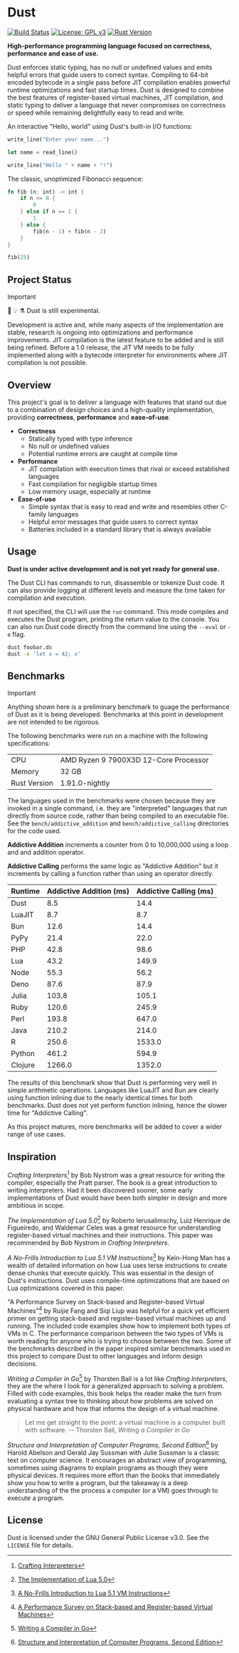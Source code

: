 # Dust

[![Build Status](https://github.com/solaeus/dust/actions/workflows/rust.yml/badge.svg)](https://github.com/solaeus/dust/actions)
[![License: GPL v3](https://img.shields.io/badge/License-GPLv3-blue.svg)](https://www.gnu.org/licenses/gpl-3.0)
[![Rust Version](https://img.shields.io/badge/rust-1.91.0--nightly-orange?logo=rust)](https://www.rust-lang.org/)

**High-performance programming language focused on correctness, performance and ease of use.**

Dust enforces static typing, has no null or undefined values and emits helpful errors that guide users to correct syntax. Compiling to 64-bit encoded bytecode in a single pass before JIT compilation enables powerful runtime optimizations and fast startup times. Dust is designed to combine the best features of register-based virtual machines, JIT compilation, and static typing to deliver a language that never compromises on correctness or speed while remaining delightfully easy to read and write.

An interactive "Hello, world" using Dust's built-in I/O functions:

```rust
write_line("Enter your name...")

let name = read_line()

write_line("Hello " + name + "!")
```

The classic, unoptimized Fibonacci sequence:

```rust
fn fib (n: int) -> int {
    if n <= 0 {
        0
    } else if n == 1 {
        1
    } else {
        fib(n - 1) + fib(n - 2)
    }
}

fib(25)
```

## Project Status

> [!IMPORTANT]
> 🧪 💡 ⚗️
> Dust is still experimental.

Development is active and, while many aspects of the implementation are stable, research is ongoing into optimizations and performance improvements. JIT compilation is the latest feature to be added and is still being refined. Before a 1.0 release, the JIT VM needs to be fully implemented along with a bytecode interpreter for environments where JIT compilation is not possible.

## Overview

This project's goal is to deliver a language with features that stand out due to a combination of design choices and a high-quality implementation, providing **correctness**, **performance** and **ease-of-use**.

- **Correctness**
  - Statically typed with type inference
  - No null or undefined values
  - Potential runtime errors are caught at compile time
- **Performance**
  - JIT compilation with execution times that rival or exceed established languages
  - Fast compilation for negligible startup times
  - Low memory usage, especially at runtime
- **Ease-of-use**
  - Simple syntax that is easy to read and write and resembles other C-family languages
  - Helpful error messages that guide users to correct syntax
  - Batteries included in a standard library that is always available

## Usage

**Dust is under active development and is not yet ready for general use.**

The Dust CLI has commands to run, disassemble or tokenize Dust code. It can also provide logging at different levels and measure the time taken for compilation and execution.

If not specified, the CLI will use the `run` command. This mode compiles and executes the Dust program, printing the return value to the console. You can also run Dust code directly from the command line using the `--eval` or `-e` flag.

```sh
dust foobar.ds
dust -e 'let x = 42; x'
```

## Benchmarks

> [!IMPORTANT]
> Anything shown here is a preliminary benchmark to guage the performance of Dust as it is being developed. Benchmarks at this point in development are not intended to be rigorous.

The following benchmarks were run on a machine with the following specifications:

|               |                                       |
|---------------|---------------------------------------|
| CPU           | AMD Ryzen 9 7900X3D 12-Core Processor |
| Memory        | 32 GB                                 |
| Rust Version  | 1.91.0-nightly                        |

The languages used in the benchmarks were chosen because they are invoked in a single command, i.e. they are "interpreted" languages that run directly from source code, rather than being compiled to an executable file. See the `bench/addictive_addition` and `bench/addictive_calling` directories for the code used.

**Addictive Addition** increments a counter from 0 to 10,000,000 using a loop and and addition operator.

**Addictive Calling** performs the same logic as "Addictive Addition" but it increments by calling a function rather than using an operator directly.

| Runtime | Addictive Addition (ms) | Addictive Calling (ms) |
|---------|-------------------------|------------------------|
| Dust    | 8.5                     | 14.4                   |
| LuaJIT  | 8.7                     | 8.7                    |
| Bun     | 12.6                    | 14.4                   |
| PyPy    | 21.4                    | 22.0                   |
| PHP     | 42.8                    | 98.6                   |
| Lua     | 43.2                    | 149.9                  |
| Node    | 55.3                    | 56.2                   |
| Deno    | 87.6                    | 87.9                   |
| Julia   | 103.8                   | 105.1                  |
| Ruby    | 120.6                   | 245.9                  |
| Perl    | 193.8                   | 647.0                  |
| Java    | 210.2                   | 214.0                  |
| R       | 250.6                   | 1533.0                 |
| Python  | 461.2                   | 594.9                  |
| Clojure | 1266.0                  | 1352.0                 |

The results of this benchmark show that Dust is performing very well in simple arithmetic operations. Languages like LuaJIT and Bun are clearly using function inlining due to the nearly identical times for both benchmarks. Dust does not yet perform function inlining, hence the slower time for "Addictive Calling".

As this project matures, more benchmarks will be added to cover a wider range of use cases.

## Inspiration

*Crafting Interpreters*[^0] by Bob Nystrom was a great resource for writing the compiler, especially the Pratt parser. The book is a great introduction to writing interpreters. Had it been discovered sooner, some early implementations of Dust would have been both simpler in design and more ambitious in scope.

*The Implementation of Lua 5.0*[^1] by Roberto Ierusalimschy, Luiz Henrique de Figueiredo, and Waldemar Celes was a great resource for understanding register-based virtual machines and their instructions. This paper was recommended by Bob Nystrom in *Crafting Interpreters*.

*A No-Frills Introduction to Lua 5.1 VM Instructions*[^2] by Kein-Hong Man has a wealth of detailed information on how Lua uses terse instructions to create dense chunks that execute quickly. This was essential in the design of Dust's instructions. Dust uses compile-time optimizations that are based on Lua optimizations covered in this paper.

"A Performance Survey on Stack-based and Register-based Virtual Machines"[^3] by Ruijie Fang and Siqi Liup was helpful for a quick yet efficient primer on getting stack-based and register-based virtual machines up and running. The included code examples show how to implement both types of VMs in C. The performance comparison between the two types of VMs is worth reading for anyone who is trying to choose between the two. Some of the benchmarks described in the paper inspired similar benchmarks used in this project to compare Dust to other languages and inform design decisions.

*Writing a Compiler in Go*[^6] by Thorsten Ball is a lot like *Crafting Interpreters*, they are the where I look for a generalized approach to solving a problem. Filled with code examples, this book helps the reader make the turn from evaluating a syntax tree to thinking about how problems are solved on physical hardware and how that informs the design of a virtual machine.

> Let me get straight to the point: a virtual machine is a computer built with software.
> -- Thorsten Ball, *Writing a Compiler in Go*

*Structure and Interpretation of Computer Programs, Second Edition*[^7] by Harold Abelson and Gerald Jay Sussman with Julie Sussman is a classic text on computer science. It encourages an abstract view of programming, sometimes using diagrams to explain programs as though they were physical devices. It requires more effort than the books that immediately show you how to write a program, but the takeaway is a deep understanding of the the process a computer (or a VM) goes through to execute a program.

## License

Dust is licensed under the GNU General Public License v3.0. See the `LICENSE` file for details.

[^0]: [Crafting Interpreters](https://craftinginterpreters.com/)
[^1]: [The Implementation of Lua 5.0](https://www.lua.org/doc/jucs05.pdf)
[^2]: [A No-Frills Introduction to Lua 5.1 VM Instructions](https://www.mcours.net/cours/pdf/hasclic3/hasssclic818.pdf)
[^3]: [A Performance Survey on Stack-based and Register-based Virtual Machines](https://arxiv.org/abs/1611.00467)
[^4]: [List of C-family programming languages](https://en.wikipedia.org/wiki/List_of_C-family_programming_languages)
[^5]: [ripgrep is faster than {grep, ag, git grep, ucg, pt, sift}](https://blog.burntsushi.net/ripgrep/#mechanics)
[^6]: [Writing a Compiler in Go](https://compilerbook.com/)
[^7]: [Structure and Interpretation of Computer Programs, Second Edition](https://mitpress.mit.edu/9780262510875/structure-and-interpretation-of-computer-programs/)
